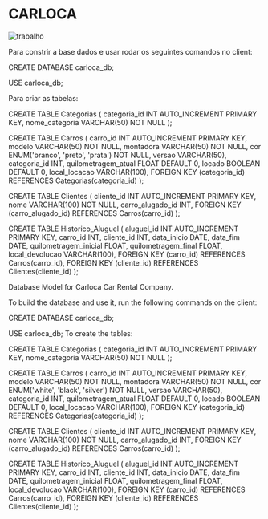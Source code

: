 # CARLOCA

![trabalho](https://github.com/PatrickVilhena/CARLOCA/assets/99909591/934c1d22-5b39-4714-8bd5-e5330a6ba44d)

Para constrir a base dados e usar rodar os seguintes comandos no client:

CREATE DATABASE carloca_db;

USE carloca_db;

Para criar as tabelas:

CREATE TABLE Categorias ( categoria_id INT AUTO_INCREMENT PRIMARY KEY, nome_categoria VARCHAR(50) NOT NULL );

CREATE TABLE Carros ( carro_id INT AUTO_INCREMENT PRIMARY KEY, modelo VARCHAR(50) NOT NULL, montadora VARCHAR(50) NOT NULL, cor ENUM('branco', 'preto', 'prata') NOT NULL, versao VARCHAR(50), categoria_id INT, quilometragem_atual FLOAT DEFAULT 0, locado BOOLEAN DEFAULT 0, local_locacao VARCHAR(100), FOREIGN KEY (categoria_id) REFERENCES Categorias(categoria_id) );

CREATE TABLE Clientes ( cliente_id INT AUTO_INCREMENT PRIMARY KEY, nome VARCHAR(100) NOT NULL, carro_alugado_id INT, FOREIGN KEY (carro_alugado_id) REFERENCES Carros(carro_id) );

CREATE TABLE Historico_Aluguel ( aluguel_id INT AUTO_INCREMENT PRIMARY KEY, carro_id INT, cliente_id INT, data_inicio DATE, data_fim DATE, quilometragem_inicial FLOAT, quilometragem_final FLOAT, local_devolucao VARCHAR(100), FOREIGN KEY (carro_id) REFERENCES Carros(carro_id), FOREIGN KEY (cliente_id) REFERENCES Clientes(cliente_id) );

Database Model for Carloca Car Rental Company.

To build the database and use it, run the following commands on the client:

CREATE DATABASE carloca_db;

USE carloca_db; To create the tables:

CREATE TABLE Categorias ( categoria_id INT AUTO_INCREMENT PRIMARY KEY, nome_categoria VARCHAR(50) NOT NULL );

CREATE TABLE Carros ( carro_id INT AUTO_INCREMENT PRIMARY KEY, modelo VARCHAR(50) NOT NULL, montadora VARCHAR(50) NOT NULL, cor ENUM('white', 'black', 'silver') NOT NULL, versao VARCHAR(50), categoria_id INT, quilometragem_atual FLOAT DEFAULT 0, locado BOOLEAN DEFAULT 0, local_locacao VARCHAR(100), FOREIGN KEY (categoria_id) REFERENCES Categorias(categoria_id) );

CREATE TABLE Clientes ( cliente_id INT AUTO_INCREMENT PRIMARY KEY, nome VARCHAR(100) NOT NULL, carro_alugado_id INT, FOREIGN KEY (carro_alugado_id) REFERENCES Carros(carro_id) );

CREATE TABLE Historico_Aluguel ( aluguel_id INT AUTO_INCREMENT PRIMARY KEY, carro_id INT, cliente_id INT, data_inicio DATE, data_fim DATE, quilometragem_inicial FLOAT, quilometragem_final FLOAT, local_devolucao VARCHAR(100), FOREIGN KEY (carro_id) REFERENCES Carros(carro_id), FOREIGN KEY (cliente_id) REFERENCES Clientes(cliente_id) );
